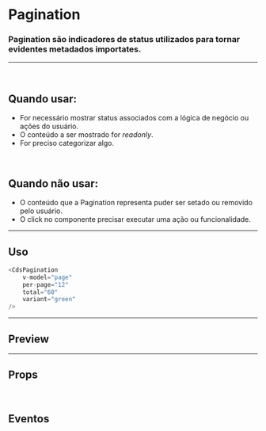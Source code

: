 # Pagination

### Pagination são indicadores de status utilizados para tornar evidentes metadados importates.
---
<br />

## Quando usar:
- For necessário mostrar status associados com a lógica de negócio ou ações do usuário.
- O conteúdo a ser mostrado for *readonly*.
- For preciso categorizar algo.


<br />

## Quando não usar:
- O conteúdo que a Pagination representa puder ser setado ou removido pelo usuário.
- O click no componente precisar executar uma ação ou funcionalidade.

---

## Uso

```js
<CdsPagination
	v-model="page"
	per-page="12"
	total="60"
	variant="green"
/>
```

---

## Preview

<PreviewContainer
	:component="CdsPagination"
	:events="cdsPaginationEvents"
	:total="60"
	:perPage="12"
/>

---

## Props

<APITable
	name="Pagination"
	section="props"
/>
<br />

## Eventos

<APITable
	name="Pagination"
	section="events"
/>
<br />

<script setup>
import CdsPagination from '@/components/Pagination.vue';

const cdsPaginationEvents = [
	'update:modelValue'
];
</script>
